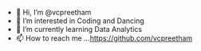 - 👋 Hi, I’m @vcpreetham
- 👀 I’m interested in Coding and Dancing
- 🌱 I’m currently learning Data Analytics
- 📫 How to reach me ...https://github.com/vcpreetham

<!---
vcpreetham/vcpreetham is a ✨ special ✨ repository because its `README.md` (this file) appears on your GitHub profile.
You can click the Preview link to take a look at your changes.
--->
